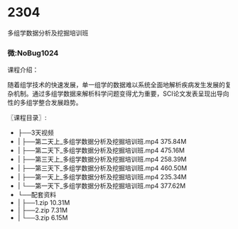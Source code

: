 # 2304
多组学数据分析及挖掘培训班
### 微:NoBug1024 


课程介绍：

随着组学技术的快速发展，单一组学的数据难以系统全面地解析疾病发生发展的复杂机制。通过多组学数据来解析科学问题变得尤为重要，SCI论文发表呈现出导向性的多组学整合发展趋势。

〖课程目录〗:

- ├──3天视频  
- |   ├──第二天上_多组学数据分析及挖掘培训班.mp4  375.84M
- |   ├──第二天下_多组学数据分析及挖掘培训班.mp4  475.16M
- |   ├──第三天上_多组学数据分析及挖掘培训班.mp4  258.39M
- |   ├──第三天下_多组学数据分析及挖掘培训班.mp4  460.50M
- |   ├──第一天上_多组学数据分析及挖掘培训班.mp4  235.34M
- |   └──第一天下_多组学数据分析及挖掘培训班.mp4  377.62M
- └──配套资料  
- |   ├──1.zip  10.31M
- |   ├──2.zip  7.31M
- |   └──3.zip  6.15M
